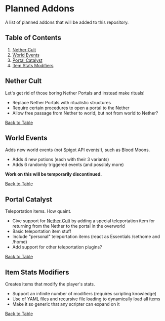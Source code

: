 # Planned Addons
A list of planned addons that will be added to this repository.
## Table of Contents
1. [Nether Cult](#nether-cult)
2. [World Events](#world-events)
3. [Portal Catalyst](#portal-catalyst)
4. [Item Stats Modifiers](#item-stats-modifiers)
## Nether Cult
Let's get rid of those boring Nether Portals and instead make rituals!
- Replace Nether Portals with ritualistic structures
- Require certain procedures to open a portal to the Nether
- Allow free passage from Nether to world, but not from world to Nether?

[Back to Table](#table-of-contents)
## World Events
Adds new world events (not Spigot API events!), such as Blood Moons.
- Adds 4 new potions (each with their 3 variants)
- Adds 6 randomly triggered events (and possibly more)

**Work on this will be temporarily discontinued.**

[Back to Table](#table-of-contents)
## Portal Catalyst
Teleportation items. How quaint.
- Give support for [Nether Cult](#nether-cult) by adding a special teleportation item for returning from the Nether to the portal in the overworld
- Basic teleportation item stuff
- Include "personal" teleportation items (react as Essentials /sethome and /home)
- Add support for other teleportation plugins?

[Back to Table](#table-of-contents)
## Item Stats Modifiers
Creates items that modify the player's stats.
- Support an infinite number of modifiers (requires scripting knowledge)
- Use of YAML files and recursive file loading to dynamically load all items
- Make it so generic that any scripter can expand on it

[Back to Table](#table-of-contents)